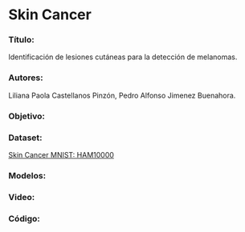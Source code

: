 # Skin Cancer
### Título:
Identificación de lesiones cutáneas para la detección de melanomas.
### Autores:
Liliana Paola Castellanos Pinzón, Pedro Alfonso Jimenez Buenahora.
### Objetivo:

### Dataset:
[Skin Cancer MNIST: HAM10000](https://www.kaggle.com/kmader/skin-cancer-mnist-ham10000)
### Modelos:

### Video:
[]()
### Código:
[]()
